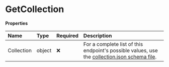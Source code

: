 # GetCollection

**Properties**

| Name       | Type   | Required | Description                                                                                                                                                       |
| :--------- | :----- | :------- | :---------------------------------------------------------------------------------------------------------------------------------------------------------------- |
| Collection | object | ❌       | For a complete list of this endpoint's possible values, use the [collection.json schema file](https://schema.postman.com/json/collection/v2.1.0/collection.json). |

<!-- This file was generated by liblab | https://liblab.com/ -->
